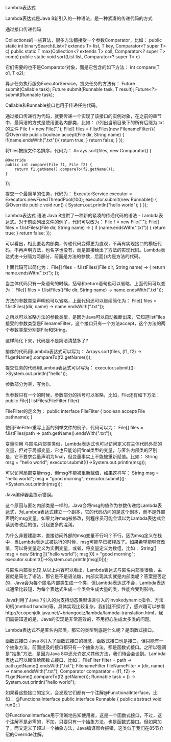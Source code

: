 Lambda表达式

Lambda表达式是Java 8新引入的一种语法，是一种紧凑的传递代码的方式

通过接口传递代码

Collections的一些算法，很多方法都接受一个参数Comparator，比如：
public static <T> int binarySearch(List<? extends T> list, T key, Comparator<? super T> c) 
public static <T> T max(Collection<? extends T> coll, Comparator<? super T> comp)
public static <T> void sort(List<T> list, Comparator<? super T> c)

它们需要的也不是Comparator对象，而是它包含的如下方法：
int compare(T o1, T o2);

异步任务执行服务ExecutorService，提交任务的方法有：
<T> Future<T> submit(Callable<T> task);
<T> Future<T> submit(Runnable task, T result);
Future<?> submit(Runnable task);

Callable和Runnable接口也用于传递任务代码。

通过接口传递行为代码，就要传递一个实现了该接口的实例对象，在之前的章节中，最简洁的方式是使用匿名内部类，比如：
//列出当前目录下的所有后缀为.txt的文件
File f = new File(".");
File[] files = f.listFiles(new FilenameFilter(){
    @Override
    public boolean accept(File dir, String name) {
        if(name.endsWith(".txt")){
            return true;
        }
        return false;
    }
});

将files按照文件名排序，代码为：
Arrays.sort(files, new Comparator<File>() {

    @Override
    public int compare(File f1, File f2) {
        return f1.getName().compareTo(f2.getName());
    }
});

提交一个最简单的任务，代码为：
ExecutorService executor = Executors.newFixedThreadPool(100);
executor.submit(new Runnable() {
    @Override
    public void run() {
        System.out.println("hello world");
    }
});

Lambda表达式
语法
Java 8提供了一种新的紧凑的传递代码的语法 - Lambda表达式。对于前面列出文件的例子，代码可以改为：
File f = new File(".");
File[] files = f.listFiles((File dir, String name) -> {
    if (name.endsWith(".txt")) {
        return true;
    }
    return false;
});

可以看出，相比匿名内部类，传递代码变得更为直观，不再有实现接口的模板代码，不再声明方法，也名字也没有，而是直接给出了方法的实现代码。Lambda表达式由->分隔为两部分，前面是方法的参数，后面{}内是方法的代码。

上面代码可以简化为：
File[] files = f.listFiles((File dir, String name) -> {
    return name.endsWith(".txt");
});

当主体代码只有一条语句的时候，括号和return语句也可以省略，上面代码可以变为：
File[] files = f.listFiles((File dir, String name) -> name.endsWith(".txt"));

方法的参数类型声明也可以省略，上面代码还可以继续简化为：
File[] files = f.listFiles((dir, name) -> name.endsWith(".txt"));

之所以可以省略方法的参数类型，是因为Java可以自动推断出来，它知道listFiles接受的参数类型是FilenameFilter，这个接口只有一个方法accept，这个方法的两个参数类型分别是File和String。

这样简化下来，代码是不是简洁清楚多了?

排序的代码用Lambda表达式可以写为：
Arrays.sort(files, (f1, f2) -> f1.getName().compareTo(f2.getName()));

提交任务的代码用Lambda表达式可以写为：
executor.submit(()->System.out.println("hello"));

参数部分为空，写为()。

当参数只有一个的时候，参数部分的括号可以省略，比如，File还有如下方法：
public File[] listFiles(FileFilter filter)

FileFilter的定义为：
public interface FileFilter {
    boolean accept(File pathname);
}

使用FileFilter重写上面的列举文件的例子，代码可以为：
File[] files = f.listFiles(path -> path.getName().endsWith(".txt"));

变量引用
与匿名内部类类似，Lambda表达式也可以访问定义在主体代码外部的变量，但对于局部变量，它也只能访问final类型的变量，与匿名内部类的区别是，它不要求变量声明为final，但变量事实上不能被重新赋值。比如：
String msg = "hello world";
executor.submit(()->System.out.println(msg));

可以访问局部变量msg，但msg不能被重新赋值，如果这样写：
String msg = "hello world";
msg = "good morning";
executor.submit(()->System.out.println(msg));

Java编译器会提示错误。

这个原因与匿名内部类是一样的，Java会将msg的值作为参数传递给Lambda表达式，为Lambda表达式建立一个副本，它的代码访问的是这个副本，而不是外部声明的msg变量。如果允许msg被修改，则程序员可能会误以为Lambda表达式会读到修改后的值，引起更多的混淆。

为什么非要建副本，直接访问外部的msg变量不行吗？不行，因为msg定义在栈中，当Lambda表达式被执行的时候，msg可能早已被释放了。如果希望能够修改值，可以将变量定义为实例变量，或者，将变量定义为数组，比如：
String[] msg = new String[]{"hello world"};
msg[0] = "good morning";
executor.submit(()->System.out.println(msg[0]));

与匿名内部类比较
从以上内容可以看出，Lambda表达式与匿名内部类很像，主要就是简化了语法，那它是不是语法糖，内部实现其实就是内部类呢？答案是否定的，Java会为每个匿名内部类生成一个类，但Lambda表达式不会，Lambda表达式通常比较短，为每个表达式生成一个类会生成大量的类，性能会受到影响。

Java利用了Java 7引入的为支持动态类型语言引入的invokedynamic指令、方法句柄(method handle)等，具体实现比较复杂，我们就不探讨了，感兴趣可以参看http://cr.openjdk.java.net/~briangoetz/lambda/lambda-translation.html，我们需要知道的是，Java的实现是非常高效的，不用担心生成太多类的问题。

Lambda表达式不是匿名内部类，那它的类型到底是什么呢？是函数式接口。

函数式接口
Java 8引入了函数式接口的概念，函数式接口也是接口，但只能有一个抽象方法，前面提及的接口都只有一个抽象方法，都是函数式接口。之所以强调是"抽象"方法，是因为Java 8中还允许定义其他方法，我们待会会谈到。Lambda表达式可以赋值给函数式接口，比如：
FileFilter filter = path -> path.getName().endsWith(".txt");
FilenameFilter fileNameFilter = (dir, name) -> name.endsWith(".txt");
Comparator<File> comparator = (f1, f2) -> f1.getName().compareTo(f2.getName());
Runnable task = () -> System.out.println("hello world");

如果看这些接口的定义，会发现它们都有一个注解@FunctionalInterface，比如：
@FunctionalInterface
public interface Runnable {
    public abstract void run();
}

@FunctionalInterface用于清晰地告知使用者，这是一个函数式接口，不过，这个注解不是必需的，不加，只要只有一个抽象方法，也是函数式接口。但如果加了，而又定义了超过一个抽象方法，Java编译器会报错，这类似于我们在85节介绍的Override注解。